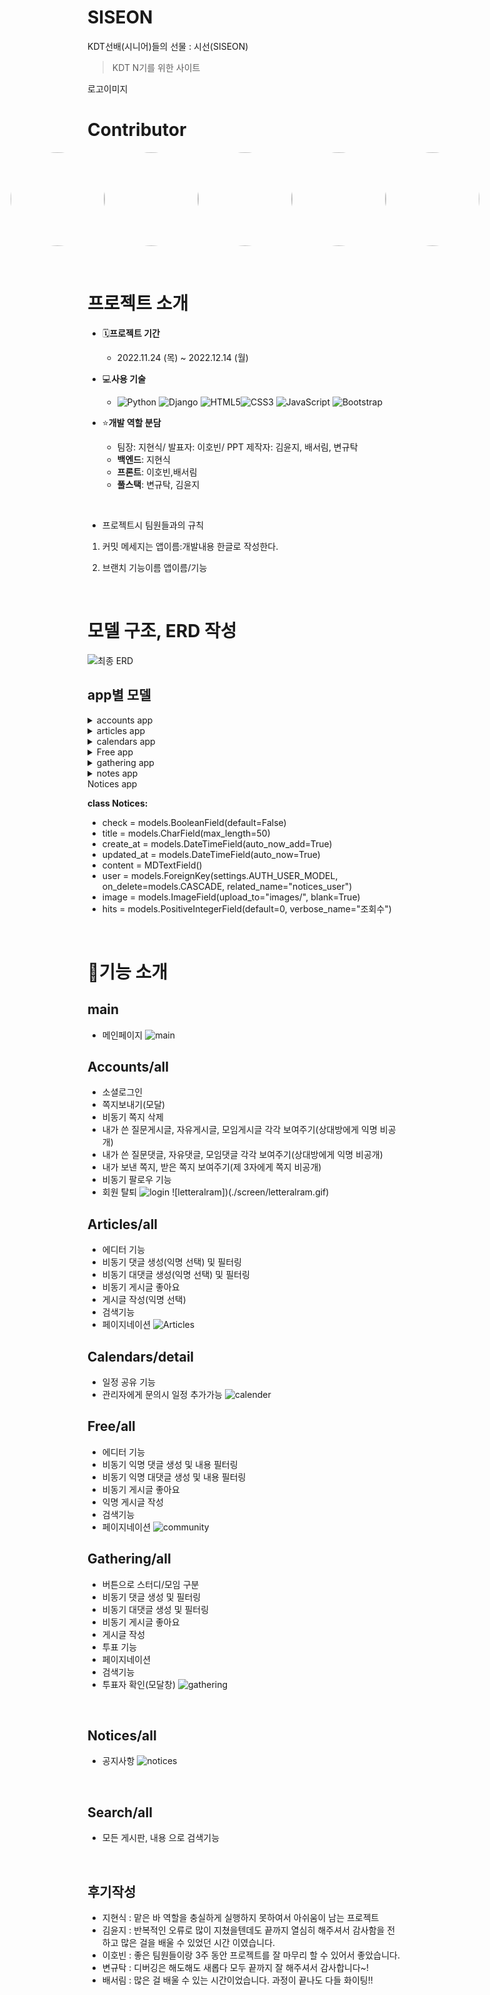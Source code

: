 # SISEON
KDT선배(시니어)들의 선물 : 시선(SISEON)

> KDT N기를 위한 사이트

로고이미지

# Contributor

<div style="display:flex; justify-content:center;">
<a href="https://github.com/YoonDii"><img src="https://avatars.githubusercontent.com/u/108647861?v=4" style="border-radius:50%;" width="150" height="150"/></a>
<a href="https://github.com/HYUNSIK-JI"><img src="https://avatars.githubusercontent.com/u/59475851?v=4" style="border-radius:50%;" width="150" height="150"/></a>
<a href="https://github.com/kleenex1"><img src="https://avatars.githubusercontent.com/u/101690522?v=4" style="border-radius:50%;" width="150" height="150"/></a>
<a href="https://github.com/hobin49"><img src="https://avatars.githubusercontent.com/u/67423191?v=4" style="border-radius:50%;" width="150" height="150"/></a>
<a href="https://github.com/baeseorim"><img src="https://avatars.githubusercontent.com/u/108659274?v=4" style="border-radius:50%;" width="150" height="150"/></a>
</div>


&nbsp;

# 프로젝트 소개

- 🗓**프로젝트 기간**
  - 2022.11.24 (목) ~ 2022.12.14 (월)
- 💻**사용 기술**
  - ![Python](https://img.shields.io/badge/python-3670A0?style=for-the-badge&logo=python&logoColor=ffdd54) ![Django](https://img.shields.io/badge/django-%23092E20.svg?style=for-the-badge&logo=django&logoColor=white) ![HTML5](https://img.shields.io/badge/html5-%23E34F26.svg?style=for-the-badge&logo=html5&logoColor=white)![CSS3](https://img.shields.io/badge/css3-%231572B6.svg?style=for-the-badge&logo=css3&logoColor=white) ![JavaScript](https://img.shields.io/badge/javascript-%23323330.svg?style=for-the-badge&logo=javascript&logoColor=%23F7DF1E) ![Bootstrap](https://img.shields.io/badge/bootstrap-%23563D7C.svg?style=for-the-badge&logo=bootstrap&logoColor=white)

- ⭐**개발 역할 분담**
  - 팀장: 지현식/ 발표자: 이호빈/ PPT 제작자: 김윤지, 배서림, 변규탁
  - **백엔드**: 지현식
  - **프론트**: 이호빈,배서림
  - **풀스택**: 변규탁, 김윤지

&nbsp;
- 프로젝트시 팀원들과의 규칙
1. 커밋 메세지는 앱이름:개발내용  한글로 작성한다.

2. 브랜치 기능이름 앱이름/기능

&nbsp;

# 모델 구조, ERD 작성
![최종 ERD](./screen/model.png)

## app별 모델

<details>
<summary>accounts app</summary>

**class User:**
 - nickname = models.CharField(max_length=20, unique=True)
 - github_id = models.CharField(max_length=50, blank=True, null=True)
 - profile_url = models.CharField(max_length=50, blank=True, null=True)
 - image = ProcessedImageField(upload_to="media/",blank=True,processors=[ResizeToFill(100, 100)],format="JPEG",options={"quality": 80},)
 - is_social_account = models.BooleanField(default=False)
 - social_id = models.CharField(null=True, blank=True, max_length=100)
 - token = models.CharField(max_length=150, null=True, blank=True)
 - service_name = models.CharField(null=True, max_length=20)
 - social_profile_picture = models.CharField(null=True, blank=True, max_length=150)
 - introduce = models.CharField(max_length=50, blank=True, null=True)
 - notice = models.BooleanField(default=False)
 - followings = models.ManyToManyField("self", symmetrical=False, related_name="followers")

**class Notification:**
 - message = models.CharField(max_length=100)
 - check = models.BooleanField(default=False)
 - user = models.ForeignKey(AUTH_USER_MODEL, on_delete=models.CASCADE)
 - category = models.CharField(max_length=10)
 - nid = models.IntegerField(default=0)

</details>

<details>
<summary>articles app</summary>

**class Keyboard:**
 - check = models.BooleanField(default=False)
 - title = models.CharField(max_length=50, verbose_name="Title")
 - category_position = [(None, "질문유형을 선택해주세요."), ("CS", "CS"), ("알고리즘", "알고리즘"), ("진로", "진로"), ("오류", "오류"),("기타", "기타"),]
 - category = models.CharField(max_length=50, choices=category_position, default="질문유형을 선택해주세요.")
 - create_at = models.DateTimeField(auto_now_add=True)
 - updated_at = models.DateTimeField(auto_now=True)
 - content = MDTextField()
 - user = models.ForeignKey(settings.AUTH_USER_MODEL,on_delete=models.CASCADE,)
 - like_users = models.ManyToManyField(settings.AUTH_USER_MODEL, related_name="like_articles")
 - unname = models.BooleanField(default=False)
 - hits = models.PositiveIntegerField(default=0, verbose_name="조회수")
 - q = models.CharField(max_length=50, default="질문")

**class Comment:**
 - content = models.TextField()
 - articles = models.ForeignKey(Articles, on_delete=models.CASCADE, related_name="comment_user")
 - updated_at = models.DateTimeField(auto_now=True)
 - user = models.ForeignKey(settings.AUTH_USER_MODEL, on_delete=models.CASCADE)
 - unname = models.BooleanField(default=False)

**class Photo:**
  - article = models.ForeignKey(Articles, on_delete=models.CASCADE)
  - image = models.ImageField(upload_to="images/", blank=True)

**class Recomment:**
 - class ReComment2(models.Model):
 - comment = models.ForeignKey(Comment, on_delete=models.CASCADE, related_name="article_comment_user")
 - user = models.ForeignKey(settings.AUTH_USER_MODEL, on_delete=models.CASCADE)
 - body = models.CharField("답글", max_length=200)
 - updated_at = models.DateTimeField(auto_now=True)
 - unname = models.BooleanField(default=False)
</details>

<details>
<summary>calendars app</summary>

**class Reviews:**
- title = models.CharField(max_length=200)
- description = models.TextField()
- start_time = models.DateTimeField()
- end_time = models.DateTimeField()
- @property
    def get_html_url(self):
        url = reverse('calendars:event_detail', args=(self.id,))
        return f'<a href="{url}"> {self.title} </a>'
</details>

<details>
<summary>Free app</summary>

**class Trades:**
 - check = models.BooleanField(default=False)
 - title = models.CharField(max_length=50)
 - create_at = models.DateTimeField(auto_now_add=True)
 - updated_at = models.DateTimeField(auto_now=True)
 - content = MDTextField()
 - user = models.ForeignKey(settings.AUTH_USER_MODEL,on_delete=models.CASCADE,)
 - like_free = models.ManyToManyField(settings.AUTH_USER_MODEL, related_name="like_free")
 - hits = models.PositiveIntegerField(default=0, verbose_name="조회수")
 - q = models.CharField(max_length=5, default="자유")

**class Photo:**
  - free = models.ForeignKey(Free, on_delete=models.CASCADE)
  - image = models.ImageField(upload_to="images/", blank=True)

**class Comment:**
  - content = models.TextField()
  - free = models.ForeignKey(Free, on_delete=models.CASCADE, related_name="free_user")
  - updated_at = models.DateTimeField(auto_now=True)
  - user = models.ForeignKey(settings.AUTH_USER_MODEL, on_delete=models.CASCADE, related_name="free_com_user")
  - unname = models.BooleanField(default=True)
**class ReComment:**
 - comment = models.ForeignKey(Comment, on_delete=models.CASCADE, related_name="free_comment_user")
 - user = models.ForeignKey(settings.AUTH_USER_MODEL, on_delete=models.CASCADE)
 - body = models.CharField("답글", max_length=200)
 - updated_at = models.DateTimeField(auto_now=True)
 - unname = models.BooleanField(default=True)
</details>

<details>
<summary>gathering app</summary>

**class Trades:**
user = models.ForeignKey(AUTH_USER_MODEL, on_delete=models.CASCADE)
 - title = models.CharField(max_length=30)
 - content = models.TextField()
 - Moim = "모임"
 - Study = "스터디"
 - CATEGORIES = [(None, "모집유형을 선택해주세요."),(Moim, "모임"),(Study, "스터디"),]
 - category = models.CharField(choices=CATEGORIES, max_length=10, default="모집유형을 선택해주세요.")
 - created_at = models.DateTimeField(auto_now_add=True)
 - updated_at = models.DateTimeField(auto_now=True)
 - like_users = models.ManyToManyField(AUTH_USER_MODEL, related_name="like_gathering")
 - hits = models.PositiveIntegerField(default=0, verbose_name="조회수")
 - q = models.CharField(max_length=50, default="모임")
 - pub_date = models.DateTimeField(default=timezone.now)
 - active = models.BooleanField(default=True)
 
 - def user_can_vote(self, user):
    user_votes = user.vote_set.all()
    qs = user_votes.filter(gathering=self)
    if qs.exists():
      return False
    return True

  @property
- def get_vote_count(self):
      return self.vote_set.count()
- def get_result_dict(self):
    res = []
    dic = []
    cnt = 0
    for choice in self.choice_set.all():
        d = {}
        d["title"] = choice.choice_text
        d["num_votes"] = choice.get_vote_count
        d["pk"] = choice.pk
        if choice.vote_set.all():
            for i in choice.vote_set.all():
                print(cnt)
                d[str(cnt)] = i
                cnt += 1

                    
    if not self.get_vote_count:
        d["percentage"] = 0
    else:
        d["percentage"] = (choice.get_vote_count / self.get_vote_count) * 100

        res.append(d)
    dic.append(res)
    return res

    def get_result_first(self):
        result = []
        for choice in self.choice_set.all():
            d = {}
            d["title"] = choice.choice_text
            d["num_votes"] = choice.get_vote_count

            result.append(d)
        result = sorted(result, key=lambda x: x["num_votes"], reverse=True)
        max = result[0]["num_votes"]

        title = []
        for res in result:
            if res["num_votes"] == max:
                title.append(res["title"])

        return title

    def __str__(self):
        return self.title

**class GatheringsComment:**
 - user = models.ForeignKey(AUTH_USER_MODEL, on_delete=models.CASCADE)
 - gathering = models.ForeignKey(Gatherings, on_delete=models.CASCADE, related_name="gatheringcomments")
 - content = models.TextField()
 - created_at = models.DateTimeField(auto_now_add=True)
 - updated_at = models.DateTimeField(auto_now=True)

**class ReComment:**
 - comment = models.ForeignKey(GatheringsComment,on_delete=models.CASCADE,related_name="gatherings_comment_user",)
 - user = models.ForeignKey(AUTH_USER_MODEL, on_delete=models.CASCADE)
 - body = models.CharField("답글", max_length=200)
 - updated_at = models.DateTimeField(auto_now=True)

**class Choice:**
 - gathering = models.ForeignKey(Gatherings, on_delete=models.CASCADE)
 - choice_text = models.CharField(max_length=255)
 
  @property
  def get_vote_count(self):
      return self.vote_set.count()

  def __str__(self):
      return f"{self.gathering.title[:25]} - {self.choice_text[:25]}"
**class vote:**
  - user = models.ForeignKey(AUTH_USER_MODEL, on_delete=models.CASCADE)
  - gathering = models.ForeignKey(Gatherings, on_delete=models.CASCADE)
  - choice = models.ForeignKey(Choice, on_delete=models.CASCADE)

    def __str__(self):
        return f"{self.user.username}"
</details>

<details>
<summary>notes app</summary>

**class notes:**
  - from_user = models.ForeignKey(settings.AUTH_USER_MODEL, on_delete=models.CASCADE, related_name="user_from")
  - to_user = models.ForeignKey(settings.AUTH_USER_MODEL, on_delete=models.CASCADE, related_name="user_to")
  - title = models.CharField(max_length=30)
  - content = models.TextField()
  - created_at = models.DateTimeField(auto_now_add=True)
  - read = models.BooleanField(default=False)
  - important = models.BooleanField(default=False)
  - garbage = models.BooleanField(default=False)
</details>

<summary>Notices app</summary>

**class Notices:**
 - check = models.BooleanField(default=False)
 - title = models.CharField(max_length=50)
 - create_at = models.DateTimeField(auto_now_add=True)
 - updated_at = models.DateTimeField(auto_now=True)
 - content = MDTextField()
 - user = models.ForeignKey(settings.AUTH_USER_MODEL, on_delete=models.CASCADE, related_name="notices_user")
 - image = models.ImageField(upload_to="images/", blank=True)
 - hits = models.PositiveIntegerField(default=0, verbose_name="조회수")
</details>
&nbsp;&nbsp;

# 🧾기능 소개

## main
- 메인페이지
![main](./screen/main.gif)
## Accounts/all

- 소셜로그인
- 쪽지보내기(모달)
- 비동기 쪽지 삭제
- 내가 쓴 질문게시글, 자유게시글, 모임게시글 각각 보여주기(상대방에게 익명 비공개)
- 내가 쓴 질문댓글, 자유댓글, 모임댓글 각각 보여주기(상대방에게 익명 비공개)
- 내가 보낸 쪽지, 받은 쪽지 보여주기(제 3자에게 쪽지 비공개)
- 비동기 팔로우 기능
- 회원 탈퇴
![login](./screen/login.gif)
![letteralram])(./screen/letteralram.gif)
&nbsp;

## Articles/all

- 에디터 기능
- 비동기 댓글 생성(익명 선택) 및 필터링
- 비동기 대댓글 생성(익명 선택) 및 필터링
- 비동기 게시글 좋아요
- 게시글 작성(익명 선택)
- 검색기능
- 페이지네이션
![Articles](./screen/Articles.gif)
&nbsp;

## Calendars/detail 

- 일정 공유 기능
- 관리자에게 문의시 일정 추가가능
![calender](./screen/calender.gif)
&nbsp;

## Free/all

- 에디터 기능
- 비동기 익명 댓글 생성 및 내용 필터링
- 비동기 익명 대댓글 생성 및 내용 필터링
- 비동기 게시글 좋아요
- 익명 게시글 작성
- 검색기능
- 페이지네이션
![community](./screen/community.gif)
&nbsp;

## Gathering/all

- 버튼으로 스터디/모임 구분
- 비동기 댓글 생성 및 필터링
- 비동기 대댓글 생성 및 필터링
- 비동기 게시글 좋아요
- 게시글 작성
- 투표 기능
- 페이지네이션
- 검색기능
- 투표자 확인(모달창)
![gathering](./screen/gathering.gif)

&nbsp;

## Notices/all

- 공지사항
  ![notices](./screen/notices.gif)

&nbsp;

## Search/all

- 모든 게시판, 내용 으로 검색기능

&nbsp;

## 후기작성
- 지현식 : 맡은 바 역할을 충실하게 실행하지 못하여서 아쉬움이 남는 프로젝트
- 김윤지 : 반복적인 오류로 많이 지쳤을텐데도 끝까지 열심히 해주셔서 감사함을 전하고 많은 걸을 배울 수 있었던 시간 이였습니다.
- 이호빈 : 좋은 팀원들이랑 3주 동안 프로젝트를 잘 마무리 할 수 있어서 좋았습니다.
- 변규탁 : 디버깅은 해도해도 새롭다 모두 끝까지 잘 해주셔서 감사합니다~!
- 배서림 : 많은 걸 배울 수 있는 시간이었습니다. 과정이 끝나도 다들 화이팅!!